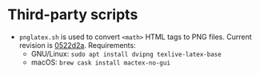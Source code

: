 # Third-party scripts

- `pnglatex.sh` is used to convert `<math>` HTML tags to PNG files. Current revision is [0522d2a](https://github.com/mneri/pnglatex/tree/0522d2a2b1cec8c8ebd94ddf29518f14dbdf0e17).
  Requirements:
  - GNU/Linux: `sudo apt install dvipng texlive-latex-base`
  - macOS: `brew cask install mactex-no-gui`
